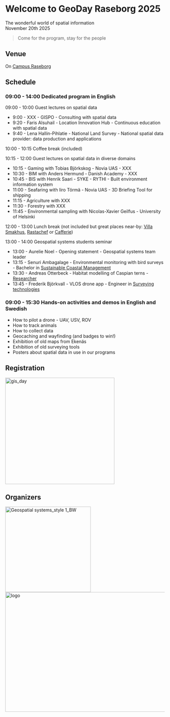 # Welcome to GeoDay Raseborg 2025
The wonderful world of spatial information <br />
November 20th 2025
> Come for the program, stay for the people

## Venue
On [Campus Raseborg](https://maps.app.goo.gl/dwzLH9y1yt7LfucQ9)

## Schedule

### 09:00 - 14:00 Dedicated program in English
09:00 - 10:00 Guest lectures on spatial data <br />
+ 9:00 - XXX                  - GISPO                   - Consulting with spatial data
+ 9:20 - Faris Alsuhail       - Location Innovation Hub - Continuous education with spatial data
+ 9:40 - Lena Hallin-Pihlatie - National Land Survey    - National spatial data provider: data production and applications<br />

10:00 - 10:15 Coffee break (included) <br />

10:15 - 12:00 Guest lectures on spatial data in diverse domains <br /> 
+ 10:15 - Gaming with Tobias Björkskog - Novia UAS - XXX
+ 10:30 - BIM with Anders Hermund - Danish Academy - XXX
+ 10:45 - BIS with Henrik Saari - SYKE - RYTHI - Built environment information system
+ 11:00 - Seafaring with Iiro Törmä - Novia UAS - 3D Briefing Tool for shipping
+ 11:15 - Agriculture with XXX
+ 11:30 - Forestry with XXX
+ 11:45 - Environmental sampling with Nicolas-Xavier Geilfus - University of Helsinki

12:00 - 13:00 Lunch break (not included but great places near-by: [Villa Smakhus](https://www.villasmakhus.fi/sv/), [Rastachef](https://www.facebook.com/rastachefvegetariankitchen/) or [Cafferie](https://www.facebook.com/cafferieekenas/?locale=fi_FI))<br />
  
13:00 - 14:00 Geospatial systems students seminar<br />
+ 13:00 - Aurelie Noel - Opening statement - Geospatial systems team leader
+ 13:15 - Senuri Ambagalage - Environmental monitoring with bird surveys - Bachelor in [Sustainable Coastal Management](https://www.novia.fi/en/study/study/bioeconomy/bachelor-of-natural-resources-sustainable-coastal-management/) 
+ 13:30 - Andreas Otterbeck - Habitat modelling of Caspian terns - [Researcher](https://www.novia.fi/en/rdi/our-projects/predatorhanteringens-inverkan-pa-havsfaglar-i-ostersjon) 
+ 13:45 - Frederik Björkvall - VLOS drone app - Engineer in [Surveying technologies](https://www.novia.fi/utbildning/utbildningsutbud/teknik-och-sjofart/ingenjor-yh-lantmateriteknik)

### 09:00 - 15:30 Hands-on activities and demos in English and Swedish
+ How to pilot a drone - UAV, USV, ROV
+ How to track animals
+ How to collect data
+ Geocaching and wayfinding (and badges to win!)
+ Exhibition of old maps from Ekenäs
+ Exhibition of old surveying tools
+ Posters about spatial data in use in our programs

## Registration
<img width="345" height="336" alt="gis_day" src="https://github.com/user-attachments/assets/2ca9645d-5f7c-45fd-94e7-aa5be2400dbc" />

## Organizers

<img width="270" height="270" alt="Geospatial systems_style 1_BW" src="https://github.com/user-attachments/assets/d0da4d8d-20c8-4e49-8612-d4249ad397c5" />
<img width="724" height="378" alt="logo" src="https://github.com/user-attachments/assets/c79f40d5-a03c-41e6-83f1-ad91e4c344a6" />
